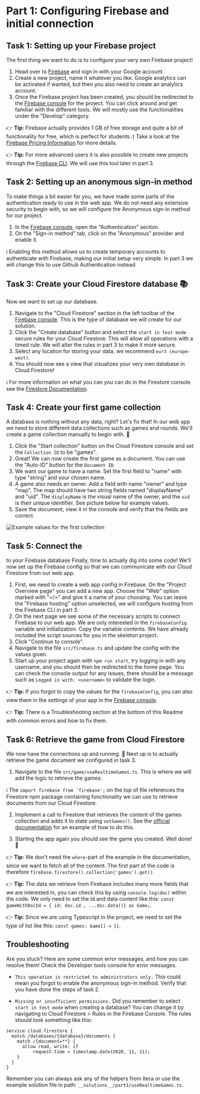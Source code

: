 # Part 1: Configuring Firebase and initial connection

## Task 1: Setting up your Firebase project
The first thing we want to do is to configure your very own Firebase project!

1. Head over to [Firebase](https://firebase.google.com/) and sign in with your Google account.
2. Create a new project, name it whatever you like. Google analytics can be activated if wanted, but then you also need to create an analytics account. 
3. Once the Firebase project has been created, you should be redirected to the [Firebase console](https://console.firebase.google.com/?authuser=0) for the project. You can click around and get familiar with the different tools. We will mostly use the functionalities under the "Develop" category. 

👉 **Tip:** Firebase actually provides 1 GB of free storage and quite a bit of functionality for free, which is perfect for students :) Take a look at the [Firebase Pricing Information](https://firebase.google.com/pricing/) for more details.

👉 **Tip:** For more advanced users it is also possible to create new projects through the [Firebase CLI](https://firebase.google.com/docs/cli). We will use this tool later in part 3. 

## Task 2: Setting up an anonymous sign-in method
To make things a bit easier for you, we have made some parts of the authentication ready to use in the web app. We do not need any extensive security to begin with, so we will configure the Anonymous sign-in method for our project.

1. In the [Firebase console](https://console.firebase.google.com/?authuser=0), open the "Authentication" section.
2. On the "Sign-in method" tab, click on the "Anonymous" provider and enable it.

ℹ️  Enabling this method allows us to create temporary accounts to authenticate with Firebase, making our initial setup very simple. In part 3 we will change this to use Github Authentication instead. 

## Task 3: Create your Cloud Firestore database 📚
Now we want to set up our database.

1. Navigate to the "Cloud Firestore" section in the left toolbar of the [Firebase console](https://console.firebase.google.com/?authuser=0). This is the type of database we will create for our solution.
2. Click the "Create database" button and select the `start in test mode` secure rules for your Cloud Firestore. This will allow all operations with a timed rule. We will alter the rules in part 3 to make it more secure.
3. Select any location for storing your data, we recommend `eur3 (europe-west)`. 
3. You should now see a view that visualizes your very own database in Cloud Firestore!

ℹ️ For more information on what you can you can do in the Firestore console see the [Firestore Documentation](https://firebase.google.com/docs/firestore/using-console).

## Task 4: Create your first game collection
A database is nothing without any data, right? Let's fix that! In our web app we need to store different data collections such as games and rounds. We'll create a game collection manually to begin with. 📔

1. Click the "Start collection" button on the Cloud Firestore console and set the `Collection ID` to be "games".
2. Great! We can now create the first game as a document. You can use the "Auto-ID" button for the `Document ID`. 
3. We want our game to have a name. Set the first field to "name" with type "string" and your chosen name. 
4. A game also needs an owner. Add a field with name "owner" and type "map". The map should have two string fields named "displayName" and "uid". The `displayName` is the visual name of the owner, and the `uid` is their unique identifier. See picture below for example values.
5. Save the document, view it in the console and verify that the fields are correct.

![Example values for the first collection](https://i.ibb.co/P9w3vxn/Screenshot-2020-10-09-at-13-35-22.png)

## Task 5: Connect the 
to your Firebase database
Finally, time to actually dig into some code! We'll now set up the Firebase config so that we can communicate with our Cloud Firestore from our web app.

1. First, we need to create a web app config in Firebase. On the "Project Overview page" you can add a new app. Choose the "Web" option marked with "</>" and give it a name of your choosing. You can leave the "Firebase hosting" option unselected, we will configure hosting from the Firebase CLI in part 3. 
2. On the next page we see some of the necessary scripts to connect Firebase to our web app. We are only interested in the `firebaseConfig` variable and initialization. Copy the variable contents. We have already included the script sources for you in the skeleton project. 
4. Click "Continue to console". 
5. Navigate to the file `src/firebase.ts` and update the config with the values given.
6. Start up your project again with `npm run start`, try logging in with any username, and you should then be redirected to the home page. You can check the console output for any issues, there should be a message such as `Logged in with: <username>` to validate the login.

👉 **Tip:** If you forgot to copy the values for the `firebaseConfig`, you can also view them in the settings of your app in the [Firebase console](https://console.firebase.google.com/?authuser=0).

👉 **Tip:** There is a Troubleshooting section at the bottom of this Readme with common errors and how to fix them.


## Task 6: Retrieve the game from Cloud Firestore
We now have the connections up and running. 👊  Next up is to actually retrieve the game document we configured in task 3.

1. Navigate to the file `src/game/useRealtimeGames.ts`. This is where we will add the logic to retrieve the games.

ℹ️ The `import firebase from 'firebase';` on the top of file references the Firestore npm package containing functionality we can use to retrieve documents from our Cloud Firestore. 

2. Implement a call to Firestore that retrieves the content of the games collection and adds it to state using `setGames()`. See the [official documentation](https://firebase.google.com/docs/firestore/query-data/get-data#get_multiple_documents_from_a_collection) for an example of how to do this.

3. Starting the app again you should see the game you created. Well done! 👏 

👉 **Tip:** We don't need the `where`-part of the example in the documentation, since we want to fetch all of the content. The first part of the code is therefore `firebase.firestore().collection('games').get()`.

👉 **Tip:** The data we retrieve from Firebase includes many more fields that we are interested in, you can check this by using `console.log(doc)` within the code. We only need to set the id and data content like this: `const gameWithDocId = { id: doc.id , ...doc.data()} as Game;`.

👉 **Tip:** Since we are using Typescript in the project, we need to set the type of list like this: `const games: Game[] = []`.

## Troubleshooting

Are you stuck? Here are some common error messages, and how you can resolve them! Check the Developer tools console for error messages.

- `This operation is restricted to administrators only.`
This could mean you forgot to enable the anonymous sign-in method. Verify that you have done the steps of task 2.

- `Missing or insufficient permissions.` Did you remember to select `start in test mode` when creating a database? You can change it by navigating to Cloud Firestore > Rules in the Firebase Console. The rules should look something like this:
```
service cloud.firestore {
  match /databases/{database}/documents {
    match /{document=**} {
      allow read, write: if
          request.time < timestamp.date(2020, 11, 11);
    }
  }
}
```

Remember you can always ask any of the helpers from Itera or use the example solution file in path: `__solutions__/part1/useRealtimeGames.ts`.
